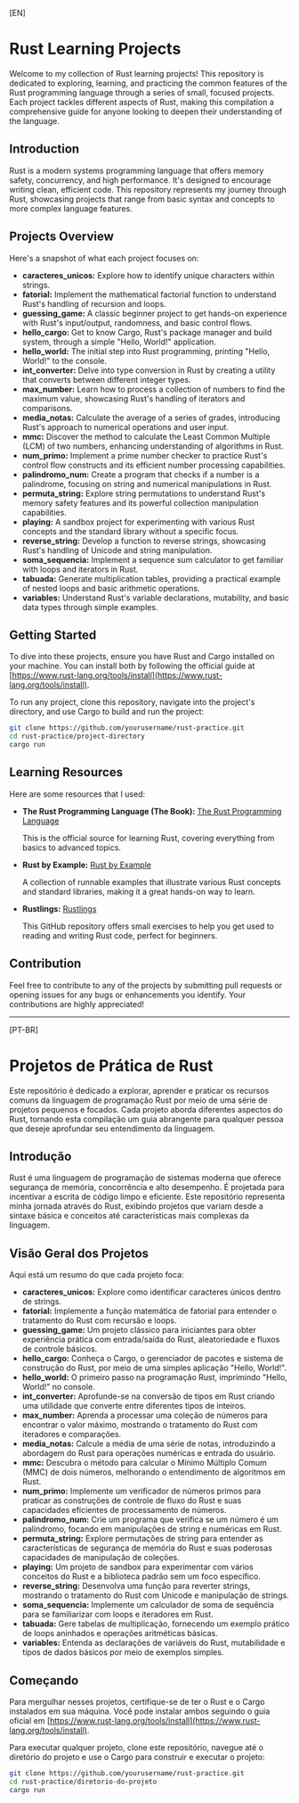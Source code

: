 [EN]
# Rust Learning Projects

Welcome to my collection of Rust learning projects! This repository is dedicated to exploring, learning, and practicing the common features of the Rust programming language through a series of small, focused projects. Each project tackles different aspects of Rust, making this compilation a comprehensive guide for anyone looking to deepen their understanding of the language.

## Introduction

Rust is a modern systems programming language that offers memory safety, concurrency, and high performance. It's designed to encourage writing clean, efficient code. This repository represents my journey through Rust, showcasing projects that range from basic syntax and concepts to more complex language features.

## Projects Overview

Here's a snapshot of what each project focuses on:

- **caracteres_unicos:** Explore how to identify unique characters within strings.
- **fatorial:** Implement the mathematical factorial function to understand Rust's handling of recursion and loops.
- **guessing_game:** A classic beginner project to get hands-on experience with Rust's input/output, randomness, and basic control flows.
- **hello_cargo:** Get to know Cargo, Rust's package manager and build system, through a simple "Hello, World!" application.
- **hello_world:** The initial step into Rust programming, printing "Hello, World!" to the console.
- **int_converter:** Delve into type conversion in Rust by creating a utility that converts between different integer types.
- **max_number:** Learn how to process a collection of numbers to find the maximum value, showcasing Rust's handling of iterators and comparisons.
- **media_notas:** Calculate the average of a series of grades, introducing Rust's approach to numerical operations and user input.
- **mmc:** Discover the method to calculate the Least Common Multiple (LCM) of two numbers, enhancing understanding of algorithms in Rust.
- **num_primo:** Implement a prime number checker to practice Rust's control flow constructs and its efficient number processing capabilities.
- **palindromo_num:** Create a program that checks if a number is a palindrome, focusing on string and numerical manipulations in Rust.
- **permuta_string:** Explore string permutations to understand Rust's memory safety features and its powerful collection manipulation capabilities.
- **playing:** A sandbox project for experimenting with various Rust concepts and the standard library without a specific focus.
- **reverse_string:** Develop a function to reverse strings, showcasing Rust's handling of Unicode and string manipulation.
- **soma_sequencia:** Implement a sequence sum calculator to get familiar with loops and iterators in Rust.
- **tabuada:** Generate multiplication tables, providing a practical example of nested loops and basic arithmetic operations.
- **variables:** Understand Rust's variable declarations, mutability, and basic data types through simple examples.

## Getting Started

To dive into these projects, ensure you have Rust and Cargo installed on your machine. You can install both by following the official guide at [https://www.rust-lang.org/tools/install](https://www.rust-lang.org/tools/install).

To run any project, clone this repository, navigate into the project's directory, and use Cargo to build and run the project:

```bash
git clone https://github.com/yourusername/rust-practice.git
cd rust-practice/project-directory
cargo run
```

## Learning Resources
Here are some resources that I used:

- **The Rust Programming Language (The Book):** [The Rust Programming Language](https://doc.rust-lang.org/book/)
  
  This is the official source for learning Rust, covering everything from basics to advanced topics.

- **Rust by Example:** [Rust by Example](https://doc.rust-lang.org/rust-by-example/)
  
  A collection of runnable examples that illustrate various Rust concepts and standard libraries, making it a great hands-on way to learn.

- **Rustlings:** [Rustlings](https://github.com/rust-lang/rustlings)
  
  This GitHub repository offers small exercises to help you get used to reading and writing Rust code, perfect for beginners.

## Contribution
Feel free to contribute to any of the projects by submitting pull requests or opening issues for any bugs or enhancements you identify. Your contributions are highly appreciated!

-------------------------------------------------------------------


[PT-BR]
# Projetos de Prática de Rust

Este repositório é dedicado a explorar, aprender e praticar os recursos comuns da linguagem de programação Rust por meio de uma série de projetos pequenos e focados. Cada projeto aborda diferentes aspectos do Rust, tornando esta compilação um guia abrangente para qualquer pessoa que deseje aprofundar seu entendimento da linguagem.

## Introdução

Rust é uma linguagem de programação de sistemas moderna que oferece segurança de memória, concorrência e alto desempenho. É projetada para incentivar a escrita de código limpo e eficiente. Este repositório representa minha jornada através do Rust, exibindo projetos que variam desde a sintaxe básica e conceitos até características mais complexas da linguagem.

## Visão Geral dos Projetos

Aqui está um resumo do que cada projeto foca:

- **caracteres_unicos:** Explore como identificar caracteres únicos dentro de strings.
- **fatorial:** Implemente a função matemática de fatorial para entender o tratamento do Rust com recursão e loops.
- **guessing_game:** Um projeto clássico para iniciantes para obter experiência prática com entrada/saída do Rust, aleatoriedade e fluxos de controle básicos.
- **hello_cargo:** Conheça o Cargo, o gerenciador de pacotes e sistema de construção do Rust, por meio de uma simples aplicação "Hello, World!".
- **hello_world:** O primeiro passo na programação Rust, imprimindo "Hello, World!" no console.
- **int_converter:** Aprofunde-se na conversão de tipos em Rust criando uma utilidade que converte entre diferentes tipos de inteiros.
- **max_number:** Aprenda a processar uma coleção de números para encontrar o valor máximo, mostrando o tratamento do Rust com iteradores e comparações.
- **media_notas:** Calcule a média de uma série de notas, introduzindo a abordagem do Rust para operações numéricas e entrada do usuário.
- **mmc:** Descubra o método para calcular o Mínimo Múltiplo Comum (MMC) de dois números, melhorando o entendimento de algoritmos em Rust.
- **num_primo:** Implemente um verificador de números primos para praticar as construções de controle de fluxo do Rust e suas capacidades eficientes de processamento de números.
- **palindromo_num:** Crie um programa que verifica se um número é um palíndromo, focando em manipulações de string e numéricas em Rust.
- **permuta_string:** Explore permutações de string para entender as características de segurança de memória do Rust e suas poderosas capacidades de manipulação de coleções.
- **playing:** Um projeto de sandbox para experimentar com vários conceitos do Rust e a biblioteca padrão sem um foco específico.
- **reverse_string:** Desenvolva uma função para reverter strings, mostrando o tratamento do Rust com Unicode e manipulação de strings.
- **soma_sequencia:** Implemente um calculador de soma de sequência para se familiarizar com loops e iteradores em Rust.
- **tabuada:** Gere tabelas de multiplicação, fornecendo um exemplo prático de loops aninhados e operações aritméticas básicas.
- **variables:** Entenda as declarações de variáveis do Rust, mutabilidade e tipos de dados básicos por meio de exemplos simples.

## Começando

Para mergulhar nesses projetos, certifique-se de ter o Rust e o Cargo instalados em sua máquina. Você pode instalar ambos seguindo o guia oficial em [https://www.rust-lang.org/tools/install](https://www.rust-lang.org/tools/install).

Para executar qualquer projeto, clone este repositório, navegue até o diretório do projeto e use o Cargo para construir e executar o projeto:

```bash
git clone https://github.com/yourusername/rust-practice.git
cd rust-practice/diretorio-do-projeto
cargo run
```


